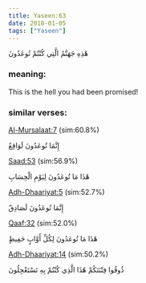 ```yaml
---
title: Yaseen:63
date: 2010-01-05
tags: ["Yaseen"]
---
```

هَٰذِهِ جَهَنَّمُ الَّتِي كُنْتُمْ تُوعَدُونَ
### meaning: 
This is the hell you had been promised!
### similar verses: 

[Al-Mursalaat:7](/77/7) (sim:60.8%)

إِنَّمَا تُوعَدُونَ لَوَاقِعٌ

[Saad:53](/38/53) (sim:56.9%)

هَٰذَا مَا تُوعَدُونَ لِيَوْمِ الْحِسَابِ

[Adh-Dhaariyat:5](/51/5) (sim:52.7%)

إِنَّمَا تُوعَدُونَ لَصَادِقٌ

[Qaaf:32](/50/32) (sim:52.0%)

هَٰذَا مَا تُوعَدُونَ لِكُلِّ أَوَّابٍ حَفِيظٍ

[Adh-Dhaariyat:14](/51/14) (sim:50.2%)

ذُوقُوا فِتْنَتَكُمْ هَٰذَا الَّذِي كُنْتُمْ بِهِ تَسْتَعْجِلُونَ
